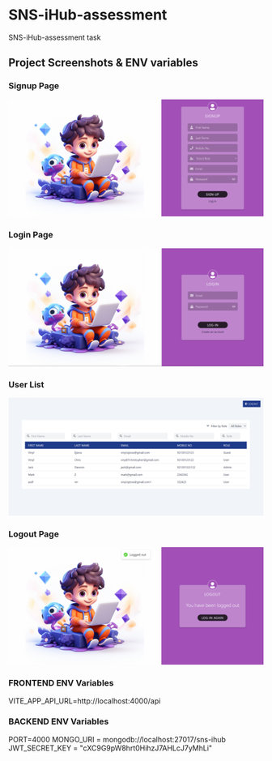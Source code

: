 # SNS-iHub-assessment
SNS-iHub-assessment task

## Project Screenshots & ENV variables

### Signup Page
![Signup Page](screenshots/signup-page.png)

### Login Page
![Login Page](screenshots/login-page.png)

### User List
![User List](screenshots/user-list.png)

### Logout Page
![Logout Page](screenshots/logout-page.png)
 
### FRONTEND ENV Variables
VITE_APP_API_URL=http://localhost:4000/api
 
### BACKEND ENV Variables
PORT=4000
MONGO_URI = mongodb://localhost:27017/sns-ihub
JWT_SECRET_KEY = "cXC9G9pW8hrt0HihzJ7AHLcJ7yMhLi"
